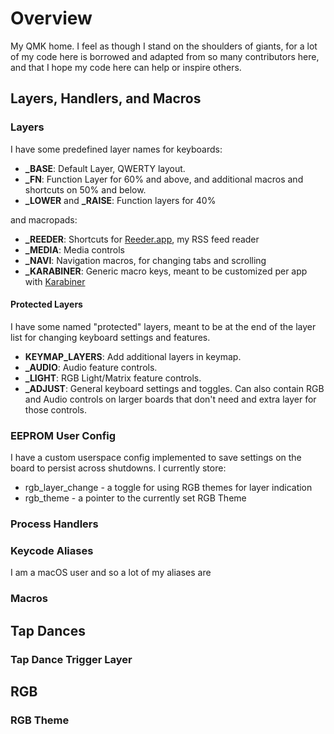 # Overview

My QMK home. I feel as though I stand on the shoulders of giants, for a lot of my code here is borrowed and adapted from so many contributors here, and that I hope my code here can help or inspire others.

## Layers, Handlers, and Macros
### Layers

I have some predefined layer names for keyboards:
* **_BASE**: Default Layer, QWERTY layout.
* **_FN**: Function Layer for 60% and above, and additional macros and shortcuts on 50% and below. 
* **_LOWER** and **_RAISE**: Function layers for 40%

and macropads:
* **_REEDER**: Shortcuts for [Reeder.app](https://reederapp.com/), my RSS feed reader
* **_MEDIA**: Media controls
* **_NAVI**: Navigation macros, for changing tabs and scrolling
* **_KARABINER**: Generic macro keys, meant to be customized per app with [Karabiner](https://pqrs.org/osx/karabiner/)

#### Protected Layers
I have some named "protected" layers, meant to be at the end of the layer list for changing keyboard settings and features.

* **KEYMAP_LAYERS**: Add additional layers in keymap.
* **_AUDIO**: Audio feature controls.
* **_LIGHT**: RGB Light/Matrix feature controls.
* **_ADJUST**: General keyboard settings and toggles. Can also contain RGB and Audio controls on larger boards that don't need and extra layer for those controls.

### EEPROM User Config

I have a custom userspace config implemented to save settings on the board to persist across shutdowns. I currently store:

* rgb_layer_change - a toggle for using RGB themes for layer indication
* rgb_theme - a pointer to the currently set RGB Theme

### Process Handlers

### Keycode Aliases

I am a macOS user and so a lot of my aliases are 

### Macros


## Tap Dances

### Tap Dance Trigger Layer

## RGB
### RGB Theme
